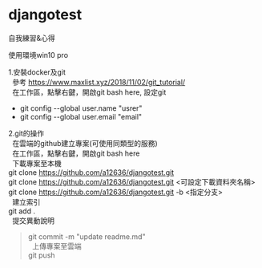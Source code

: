 # djangotest
自我練習&心得

使用環境win10 pro

1.安裝docker及git  
&nbsp;&nbsp;參考 https://www.maxlist.xyz/2018/11/02/git_tutorial/  
&nbsp;&nbsp;在工作區，點擊右鍵，開啟git bash here, 設定git  
- git config --global user.name "usrer"  
- git config --global user.email "email"  

2.git的操作  
&nbsp;&nbsp;在雲端的github建立專案(可使用同類型的服務)  
&nbsp;&nbsp;在工作區，點擊右鍵，開啟git bash here  
&nbsp;&nbsp;下載專案至本機  
git clone https://github.com/a12636/djangotest.git  
git clone https://github.com/a12636/djangotest.git <可設定下載資料夾名稱>  
git clone https://github.com/a12636/djangotest.git -b <指定分支>  
&nbsp;&nbsp;建立索引  
git add .  
&nbsp;&nbsp;提交異動說明  
> git commit -m "update readme.md"  
&nbsp;&nbsp;上傳專案至雲端  
> git push  
